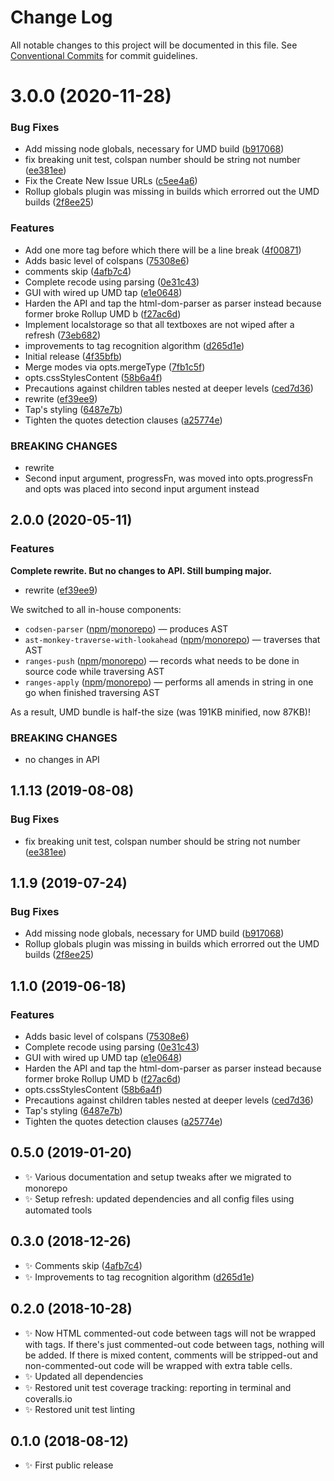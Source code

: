 # Change Log

All notable changes to this project will be documented in this file.
See [Conventional Commits](https://conventionalcommits.org) for commit guidelines.

# 3.0.0 (2020-11-28)


### Bug Fixes

* Add missing node globals, necessary for UMD build ([b917068](https://git.sr.ht/~royston/codsen/commits/b91706821c6267574eb34de49ea780fa0dbf21be))
* fix breaking unit test, colspan number should be string not number ([ee381ee](https://git.sr.ht/~royston/codsen/commits/ee381ee22077e1c9e54356ee99470993e16b2a9b))
* Fix the Create New Issue URLs ([c5ee4a6](https://git.sr.ht/~royston/codsen/commits/c5ee4a61e9436099b0e20d20bca043c1b2c93f55))
* Rollup globals plugin was missing in builds which errorred out the UMD builds ([2f8ee25](https://git.sr.ht/~royston/codsen/commits/2f8ee2595f00c5c023c96cc8d518ee6ffc33cc4f))


### Features

* Add one more tag before which there will be a line break ([4f00871](https://git.sr.ht/~royston/codsen/commits/4f008715dcc2de7b2b52b67ce2e27728d5ffec37))
* Adds basic level of colspans ([75308e6](https://git.sr.ht/~royston/codsen/commits/75308e6fb0794c556641144cee3cb3c8e75a2f9e))
* comments skip ([4afb7c4](https://git.sr.ht/~royston/codsen/commits/4afb7c460cdbaebe65a949e6091497332b9dbf13))
* Complete recode using parsing ([0e31c43](https://git.sr.ht/~royston/codsen/commits/0e31c434a2acbbc4bdbd25c83c3b5ca82c3da03b))
* GUI with wired up UMD tap ([e1e0648](https://git.sr.ht/~royston/codsen/commits/e1e0648652363b04cd5ac12f377c299dec497c41))
* Harden the API and tap the html-dom-parser as parser instead because former broke Rollup UMD b ([f27ac6d](https://git.sr.ht/~royston/codsen/commits/f27ac6d5f3065375e1c808efc7157a0a3c022738))
* Implement localstorage so that all textboxes are not wiped after a refresh ([73eb682](https://git.sr.ht/~royston/codsen/commits/73eb682f851a56f438a42fa4d8cf6865b0694b5b))
* improvements to tag recognition algorithm ([d265d1e](https://git.sr.ht/~royston/codsen/commits/d265d1ec8f1af42bc37a46bbb0b31e122b1ab992))
* Initial release ([4f35bfb](https://git.sr.ht/~royston/codsen/commits/4f35bfb167e54b1a0e5e8f01871293b262c67a76))
* Merge modes via opts.mergeType ([7fb1c5f](https://git.sr.ht/~royston/codsen/commits/7fb1c5f319aa41ea54c68eed004ab2dfdc7425bf))
* opts.cssStylesContent ([58b6a4f](https://git.sr.ht/~royston/codsen/commits/58b6a4feef069e2841195d0904657a5fa72905d5))
* Precautions against children tables nested at deeper levels ([ced7d36](https://git.sr.ht/~royston/codsen/commits/ced7d365d9dbcdc39bb1d4f6c1642f9e94b62b9e))
* rewrite ([ef39ee9](https://git.sr.ht/~royston/codsen/commits/ef39ee9b51f4a53a52ed186d52bc289e6b08dbd7))
* Tap's styling ([6487e7b](https://git.sr.ht/~royston/codsen/commits/6487e7bb7460b5edb684b97164bf15b90a653550))
* Tighten the quotes detection clauses ([a25774e](https://git.sr.ht/~royston/codsen/commits/a25774e1d4f9b6b25caee5e57b4799781184cdb4))


### BREAKING CHANGES

* rewrite
* Second input argument, progressFn, was moved into opts.progressFn and opts was
placed into second input argument instead





## 2.0.0 (2020-05-11)

### Features

**Complete rewrite. But no changes to API. Still bumping major.**

- rewrite ([ef39ee9](https://gitlab.com/codsen/codsen/commit/ef39ee9b51f4a53a52ed186d52bc289e6b08dbd7))

We switched to all in-house components:

- `codsen-parser` ([npm](https://www.npmjs.com/package/codsen-parser)/[monorepo](https://gitlab.com/codsen/codsen/tree/master/packages/codsen-parser/)) — produces AST
- `ast-monkey-traverse-with-lookahead` ([npm](https://www.npmjs.com/package/ast-monkey-traverse-with-lookahead)/[monorepo](https://gitlab.com/codsen/codsen/tree/master/packages/ast-monkey-traverse-with-lookahead/)) — traverses that AST
- `ranges-push` ([npm](https://www.npmjs.com/package/ranges-push)/[monorepo](https://gitlab.com/codsen/codsen/tree/master/packages/ranges-push/)) — records what needs to be done in source code while traversing AST
- `ranges-apply` ([npm](https://www.npmjs.com/package/ranges-apply)/[monorepo](https://gitlab.com/codsen/codsen/tree/master/packages/ranges-apply/)) — performs all amends in string in one go when finished traversing AST

As a result, UMD bundle is half-the size (was 191KB minified, now 87KB)!

### BREAKING CHANGES

- no changes in API

## 1.1.13 (2019-08-08)

### Bug Fixes

- fix breaking unit test, colspan number should be string not number ([ee381ee](https://gitlab.com/codsen/codsen/commit/ee381ee))

## 1.1.9 (2019-07-24)

### Bug Fixes

- Add missing node globals, necessary for UMD build ([b917068](https://gitlab.com/codsen/codsen/commit/b917068))
- Rollup globals plugin was missing in builds which errorred out the UMD builds ([2f8ee25](https://gitlab.com/codsen/codsen/commit/2f8ee25))

## 1.1.0 (2019-06-18)

### Features

- Adds basic level of colspans ([75308e6](https://gitlab.com/codsen/codsen/commit/75308e6))
- Complete recode using parsing ([0e31c43](https://gitlab.com/codsen/codsen/commit/0e31c43))
- GUI with wired up UMD tap ([e1e0648](https://gitlab.com/codsen/codsen/commit/e1e0648))
- Harden the API and tap the html-dom-parser as parser instead because former broke Rollup UMD b ([f27ac6d](https://gitlab.com/codsen/codsen/commit/f27ac6d))
- opts.cssStylesContent ([58b6a4f](https://gitlab.com/codsen/codsen/commit/58b6a4f))
- Precautions against children tables nested at deeper levels ([ced7d36](https://gitlab.com/codsen/codsen/commit/ced7d36))
- Tap's styling ([6487e7b](https://gitlab.com/codsen/codsen/commit/6487e7b))
- Tighten the quotes detection clauses ([a25774e](https://gitlab.com/codsen/codsen/commit/a25774e))

## 0.5.0 (2019-01-20)

- ✨ Various documentation and setup tweaks after we migrated to monorepo
- ✨ Setup refresh: updated dependencies and all config files using automated tools

## 0.3.0 (2018-12-26)

- ✨ Comments skip ([4afb7c4](https://gitlab.com/codsen/codsen/tree/master/packages/html-table-patcher/commits/4afb7c4))
- ✨ Improvements to tag recognition algorithm ([d265d1e](https://gitlab.com/codsen/codsen/tree/master/packages/html-table-patcher/commits/d265d1e))

## 0.2.0 (2018-10-28)

- ✨ Now HTML commented-out code between tags will not be wrapped with tags. If there's just commented-out code between tags, nothing will be added. If there is mixed content, comments will be stripped-out and non-commented-out code will be wrapped with extra table cells.
- ✨ Updated all dependencies
- ✨ Restored unit test coverage tracking: reporting in terminal and coveralls.io
- ✨ Restored unit test linting

## 0.1.0 (2018-08-12)

- ✨ First public release
